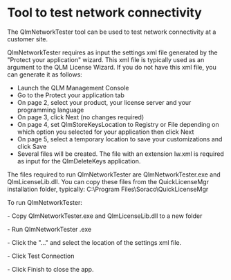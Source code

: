 # Tool to test network connectivity

The QlmNetworkTester tool can be used to test network connectivity at a customer site.&#x20;

QlmNetworkTester requires as input the settings xml file generated by the "Protect your application" wizard. This xml file is typically used as an argument to the QLM License Wizard. If you do not have this xml file, you can generate it as follows:

* Launch the QLM Management Console
* Go to the Protect your application tab
* On page 2, select your product, your license server and your programming language
* On page 3, click Next (no changes required)
* On page 4, set QlmStoreKeysLocation to Registry or File depending on which option you selected for your application then click Next&#x20;
* On page 5, select a temporary location to save your customizations and click Save
* Several files will be created. The file with an extension lw.xml is required as input for the QlmDeleteKeys application.

The files required to run QlmNetworkTester are  QlmNetworkTester.exe and QlmLicenseLib.dll. You can copy these files from the QuickLicenseMgr installation folder, typically: C:\Program Files\Soraco\QuickLicenseMgr

To run QlmNetworkTester:

\- Copy QlmNetworkTester.exe and QlmLicenseLib.dll to a new folder

\- Run QlmNetworkTester .exe

\- Click the "..." and select the location of the settings xml file.

\- Click Test Connection

\- Click Finish to close the app.
